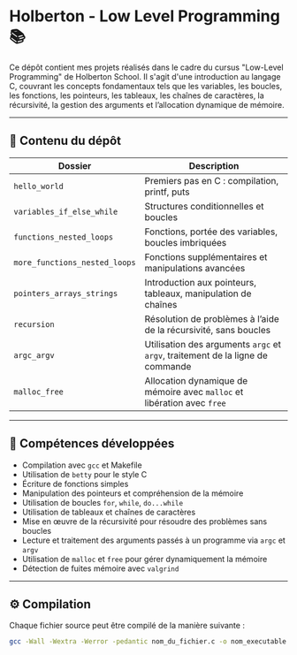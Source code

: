 # Holberton - Low Level Programming 📚 

Ce dépôt contient mes projets réalisés dans le cadre du cursus "Low-Level Programming" de Holberton School. Il s'agit d'une introduction au langage C, couvrant les concepts fondamentaux tels que les variables, les boucles, les fonctions, les pointeurs, les tableaux, les chaînes de caractères, la récursivité, la gestion des arguments et l’allocation dynamique de mémoire.

---

## 📁 Contenu du dépôt

| Dossier | Description |
|--------|-------------|
| `hello_world` | Premiers pas en C : compilation, printf, puts |
| `variables_if_else_while` | Structures conditionnelles et boucles |
| `functions_nested_loops` | Fonctions, portée des variables, boucles imbriquées |
| `more_functions_nested_loops` | Fonctions supplémentaires et manipulations avancées |
| `pointers_arrays_strings` | Introduction aux pointeurs, tableaux, manipulation de chaînes |
| `recursion` | Résolution de problèmes à l’aide de la récursivité, sans boucles |
| `argc_argv` | Utilisation des arguments `argc` et `argv`, traitement de la ligne de commande |
| `malloc_free` | Allocation dynamique de mémoire avec `malloc` et libération avec `free` |

---

## 🧠 Compétences développées

- Compilation avec `gcc` et Makefile
- Utilisation de `betty` pour le style C
- Écriture de fonctions simples
- Manipulation des pointeurs et compréhension de la mémoire
- Utilisation de boucles `for`, `while`, `do...while`
- Utilisation de tableaux et chaînes de caractères
- Mise en œuvre de la récursivité pour résoudre des problèmes sans boucles
- Lecture et traitement des arguments passés à un programme via `argc` et `argv`
- Utilisation de `malloc` et `free` pour gérer dynamiquement la mémoire
- Détection de fuites mémoire avec `valgrind`

---

## ⚙️ Compilation

Chaque fichier source peut être compilé de la manière suivante :

```bash
gcc -Wall -Wextra -Werror -pedantic nom_du_fichier.c -o nom_executable